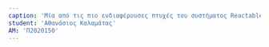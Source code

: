 ```yaml
---
caption: 'Μία από τις πιο ενδιαφέρουσες πτυχές του συστήματος Reactable είναι η δυνατότητα χρήσης του σε άλλους τομείς πέρα από τη μουσική. Η ικανότητα αλληλεπίδρασης με τα πολλαπλά φυσικά αντικειμένα του Reactable θα μπορούσαν να χρησιμοποιηθούν για την ανάπτυξη εφαρμογών σε τομείς πέρα από τον αρχικά προβλεπόμενο στόχο. Αυτό δίχνει την ευελιξία του συστήματος, το οποίο χρησιμεύει ως εξαιρετικό παράδειγμα ενός τρόπου με τον οποίο η τεχνολογία μπορεί να επαναχρησιμοποιηθεί και να προσαρμοστεί για νέες χρήσεις, με τη δυνατότητα να επηρεάσει διάφορα πεδία με ουσιαστικούς τρόπους εξυπηρετώντας έτσι ένα πολύ ευρύτερο φάσμα αναγκών.'
student: 'Αθανάσιος Καλαμάτας'
AM: 'Π2020150'
---
```

